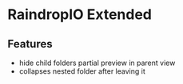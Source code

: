 # RaindropIO Extended

## Features
- hide child folders partial preview in parent view
- collapses nested folder after leaving it
